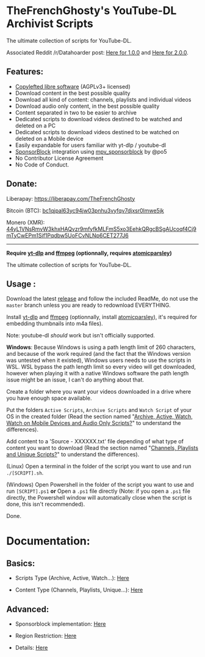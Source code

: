 # TheFrenchGhosty's YouTube-DL Archivist Scripts

The ultimate collection of scripts for YouTube-DL. 

Associated Reddit /r/Datahoarder post: [Here for 1.0.0](https://redd.it/dwhvq6) and [Here for 2.0.0](https://redd.it/h7q4nz).

## Features:

- [Copylefted libre software](https://github.com/TheFrenchGhosty/TheFrenchGhostys-YouTube-DL-Archivist-Scripts) (AGPLv3+ licensed)
- Download content in the best possible quality
- Download all kind of content: channels, playlists and individual videos
- Download audio only content, in the best possible quality
- Content separated in two to be easier to archive
- Dedicated scripts to download videos destined to be watched and deleted on a PC
- Dedicated scripts to download videos destined to be watched on deleted on a Mobile device
- Easily expandable for users familiar with yt-dlp / youtube-dl
- [SponsorBlock](https://sponsor.ajay.app/) integration using [mpv_sponsorblock](https://github.com/po5/mpv_sponsorblock) by @po5
- No Contributor License Agreement
- No Code of Conduct.

## Donate:

Liberapay: https://liberapay.com/TheFrenchGhosty

Bitcoin (BTC): [bc1qjpal63yc94jw03pnhu3vyfqv7djxsr0lmwe5jk](bitcoin:bc1qjpal63yc94jw03pnhu3vyfqv7djxsr0lmwe5jk)

Monero (XMR): [44yL1VNsRmvW3khxHAQvzr9mfyfkMLFmS5xo3EehkQRgcBSgAUcoqf4Cj9mTyCwEPm1Sif1Pqdbw5UoFCvNLNp6CET277J6](monero:44yL1VNsRmvW3khxHAQvzr9mfyfkMLFmS5xo3EehkQRgcBSgAUcoqf4Cj9mTyCwEPm1Sif1Pqdbw5UoFCvNLNp6CET277J6)

---

**Require [yt-dlp](https://github.com/pukkandan/yt-dlp) and [ffmpeg](https://www.ffmpeg.org/) (optionnally, requires [atomicparsley](https://github.com/wez/atomicparsley))**

The ultimate collection of scripts for YouTube-DL.


## Usage :

Download the latest [release](https://github.com/TheFrenchGhosty/TheFrenchGhostys-YouTube-DL-Archivist-Scripts/releases) and follow the included ReadMe, do not use the `master` branch unless you are ready to redownload EVERYTHING.

Install [yt-dlp](https://github.com/pukkandan/yt-dlp) and [ffmpeg](https://www.ffmpeg.org/) (optionnally, install [atomicparsley](https://github.com/wez/atomicparsley)), it's required for embedding thumbnails into m4a files).

Note: youtube-dl *should* work but isn't officially supported.

**Windows**: Because Windows is using a path length limit of 260 characters, and because of the work required (and the fact that the Windows version was untested when it existed), Windows users needs to use the scripts in WSL. WSL bypass the path length limit so every video will get downloaded, however when playing it with a native Windows software the path length issue might be an issue, I can't do anything about that.

Create a folder where you want your videos downloaded in a drive where you have enough space available.

Put the folders `Active Scripts`, `Archive Scripts` and `Watch Script` of your OS in the created folder (Read the section named "[Archive, Active, Watch, Watch on Mobile Devices and Audio Only Scripts?](#archive-active-watch-watch-on-mobile-devices-and-audio-only-scripts)" to understand the differences).

Add content to a 'Source - XXXXXX.txt' file depending of what type of content you want to download (Read the section named "[Channels, Playlists and Unique Scripts?](#channels-playlists-and-unique-scripts)" to understand the differences).

(Linux) Open a terminal in the folder of the script you want to use and run `./[SCRIPT].sh`.

(Windows) Open Powershell in the folder of the script you want to use and run `[SCRIPT].ps1` **or** Open a `.ps1` file directly (Note: if you open a `.ps1` file directly, the Powershell window will automatically close when the script is done, this isn't recommended).

Done.

# Documentation:

## Basics:

- Scripts Type (Archive, Active, Watch...): [Here](docs/Scripts-Type.md)

- Content Type (Channels, Playlists, Unique...): [Here](docs/Content-Type.md)

## Advanced:

- Sponsorblock implementation: [Here](docs/Sponsorblock.md)

- Region Restriction: [Here](docs/Region-Restriction.md)

- Details: [Here](docs/Details.md) 
